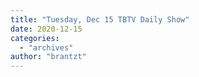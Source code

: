 ```yaml
---
title: "Tuesday, Dec 15 TBTV Daily Show"
date: 2020-12-15
categories: 
  - "archives"
author: "brantzt"
---
```



